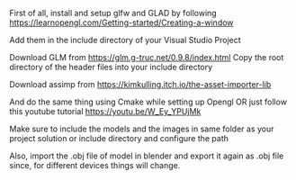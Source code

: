 First of all, install and setup glfw and GLAD by following 
https://learnopengl.com/Getting-started/Creating-a-window

Add them in the include directory of your Visual Studio Project

Download GLM from https://glm.g-truc.net/0.9.8/index.html
Copy the root directory of the header files into your include directory

Download assimp from https://kimkulling.itch.io/the-asset-importer-lib

And do the same thing using Cmake while setting up Opengl 
OR just follow this youtube tutorial https://youtu.be/W_Ey_YPUjMk

Make sure to include the models and the images in same folder as your project solution or include directory and configure the path

Also, import the .obj file of model in blender and export it again as .obj file since, for different devices things will change.